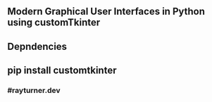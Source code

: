 ## Modern Graphical User Interfaces in Python using customTkinter


## Depndencies
## pip install customtkinter

### #rayturner.dev
